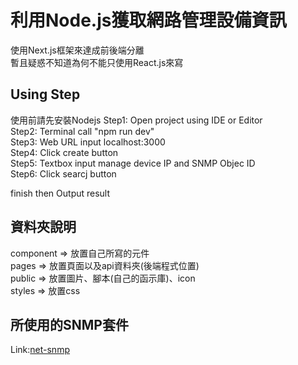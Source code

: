 # 利用Node.js獲取網路管理設備資訊
使用Next.js框架來達成前後端分離  
暫且疑惑不知道為何不能只使用React.js來寫

## Using Step
使用前請先安裝Nodejs
Step1: Open project using IDE or Editor  
Step2: Terminal call "npm run dev"  
Step3: Web URL input localhost:3000  
Step4: Click create button  
Step5: Textbox input manage device IP and SNMP Objec ID  
Step6: Click searcj button  

finish then Output result  

## 資料夾說明
component => 放置自己所寫的元件  
pages => 放置頁面以及api資料夾(後端程式位置)  
public => 放置圖片、腳本(自己的函示庫)、icon  
styles => 放置css  

##  所使用的SNMP套件
Link:[net-snmp](https://www.npmjs.com/package/net-snmp)
